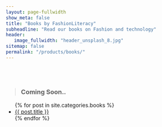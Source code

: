 ```yaml
---
layout: page-fullwidth
show_meta: false
title: "Books by FashionLiteracy"
subheadline: "Read our books on Fashion and technology"
header:
   image_fullwidth: "header_unsplash_8.jpg"
sitemap: false
permalink: "/products/books/"
---
```


<br>
<br>

> <h3> Coming Soon..</h3>
>
>
<ul>
    {% for post in site.categories.books %}
    <li><a href="{{ site.url }}{{ site.baseurl }}{{ post.url }}">{{ post.title }}</a></li>
    {% endfor %}
</ul>
